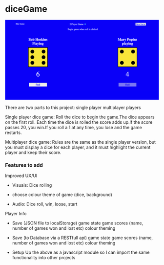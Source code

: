# diceGame

<a href="https://tomsstuff101.github.io/diceGame/">
<img src="https://github.com/tomsstuff101/diceGame/blob/master/README-images/dice%20Express.png">
</a>

There are two parts to this project:
single player 
multiplayer players

Single player dice game:
Roll the dice to begin the game.The dice appears on the first roll.
Each time the dice is rolled the score adds up.If the score passes 20, you win.If you roll a 1 at any time, you lose and the game restarts.


 Multiplayer dice game:
Rules are the same as the single player version, but you must display a dice for each player, and it must highlight the current player and keep their score. 



### Features to add

Improved UX/UI
* Visuals: Dice rolling
* choose colour theme of game (dice, background)

* Audio: Dice roll, win, loose, start

Player Info
* Save (JSON file to localStorage)
      game state
      game scores (name, number of games won and lost etc)
      colour theming

* Save (to Database via a RESTfull api)
      game state
      game scores (name, number of games won and lost etc)
      colour theming

* Setup Up the above as a javascript module so I can import the same functionality into other projects
